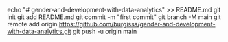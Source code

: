 echo "# gender-and-development-with-data-analytics" >> README.md
git init
git add README.md
git commit -m "first commit"
git branch -M main
git remote add origin https://github.com/burgisss/gender-and-development-with-data-analytics.git
git push -u origin main

